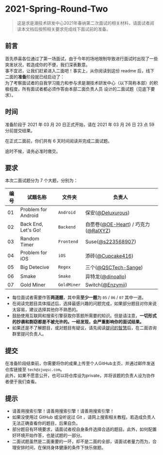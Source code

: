 # 2021-Spring-Round-Two

> 这是求是潮技术研发中心2021年春纳第二次面试的相关材料，请面试者阅读本文档后按照相关要求完成线下面试前的准备。

## 前言

首先恭喜各位通过了第一场面试，由于今年的场地限制导致进行面试时出现了一些突发状况，若造成你的不便，我们深表歉意。  
事不宜迟，让我们赶紧进入二面吧！事实上，从你阅读到这份 readme 后，线下二面的**准备**阶段就已经启动了：  
为了考察面试者的自我学习能力和参与求是潮技术研发中心（以下简称本部）的积极程度，所有面试者都必须作答由本部二面负责人员
设计的二面试题（见底下要求）。


## 时间

准备阶段于 2021 年 03 月 20 日正式开始，请在 2021 年 03 月 26 日 23 点 59 分前提交结果。  

在正式二面前，你们共有 6 天时间阅读并完成二面试题。  

逾时不候，请务必准时缴交。  

## 要求

本次二面试题分为 7 个大题，分别为：  

| 编号 | 试题名称                    | 文件夹      | 负责人                              |
| ---- | --------------------------- | ----------- | ----------------------------------- |
| 01   | Problem for Android         | `Android`   | 保安([@Deluxurous](https://github.com/Deluxurous)) |
| 02   | Back End, Let's Go!         | `Backend`   | 自愿卷([@OE-Heart](https://github.com/OE-Heart)) / 巧克力([@RalXYZ](https://github.com/RalXYZ)) |
| 03   | Random Timer                | `Frontend`  | Suse([@s223568907](https://github.com/s223568907))                   |
| 04   | Problem for iOS             | `iOS`       | 添砖([@Cupcake416](https://github.com/Cupcake416))                   |
| 05   | Big Detecive                | `Regex`     | 三个([@QSCTech-Sange](https://github.com/QSCTech-Sange))                |
| 06   | Smake                       | `Smake`     | 异特龙([@dinoallo](https://github.com/dinoallo))                  |
| 07   | Gold Miner                  | `GoldMiner` | Switch([@Enzymii](https://github.com/Enzymii))                   |

- 每位面试者需要作答**两道题**，其中需**至少一题**为 `05` / `06` / `07` 其中一道。
- 在阅读完题目具体描述后，选择最感兴趣的问题完成，如果部分题目对你来说太容易，建议选择其他你不熟悉的。
- 鼓励使用互联网和搜索引擎获取你答题所需要的知识。但是请注意，**一切形式的抄袭和剽窃都是不被允许的。一经发现，会严重影响你的面试结果。**
- 如果还是不了解题目，或对题目有疑议，请先阅读[提问的智慧](https://github.com/FredWe/How-To-Ask-Questions-The-Smart-Way/blob/master/README-zh_CN.md)后，在二面咨询群里提问负责人。

## 提交

在准备阶段结束前，你需要将你的成果上传至个人GitHub主页，并通过邮件发送仓库链接至 `tech@zjuqsc.com`。  
此外，如果不愿意公开，也可以将仓库设为private，并将该题的负责人设为协作者便于我们查看。

## 提示

- 请善用搜索引擎！请善用搜索引擎！请善用搜索引擎！
- 如果没使用过 GitHub 或没听说过 Git ，请网上搜索相关教程。若造成负责人无法正确查看你的题目，后果自负。
- 部分题目有环境要求，请面试者视自身条件选择合适的题目。此外，如何配置好环境开始作答，也是试题的一部分。
- 二面试题虽然是二面重要的一环，却不是二面的全部，请面试者量力而为，合理安排时间，在保持身体健康的条件下快乐做题。
